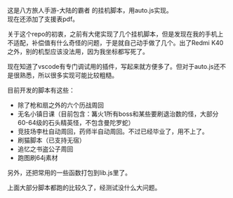 这是八方旅人手游-大陆的霸者 的挂机脚本，用auto.js实现。  
现在还添加了支援表pdf。

关于这个repo的初衷，之前有大佬实现了几个挂机脚本，但是发现在我的手机上不适配，补偿值有什么奇怪的问题，于是就自己动手做了几个。出了Redmi K40之外，别的机型应该没法用，因为我坐标都写死了。

现在知道了vscode有专门调试用的插件，写起来就方便多了。但对于auto.js还不是很熟悉，所以很多实现可能比较粗糙。

目前开发的脚本有这些：

- 除了枪和扇之外的六个历战周回
- 无名小镇日课（目前包含：篝火1所有boss和某些要刷退治数的怪，大部分60-64级的石头精英怪，不包含曼陀罗蛇）
- 竞技场李杜自动周回，药师半自动周回。不过已经毕业了，用不上了。
- 刷猫脚本（已支持无宿）
- 追忆之书盗公子周回
- 跑图刷64j素材

另外，还把常用的一些函数打包到lib.js里了。

上面大部分脚本都跑的比较久了，经测试没什么大问题。

